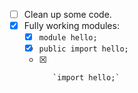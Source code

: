 - [ ] Clean up some code.
- [x] Fully working modules:
    * [x] `module hello;`

    - [x] `public import hello;`
    - [x]        `import hello;`